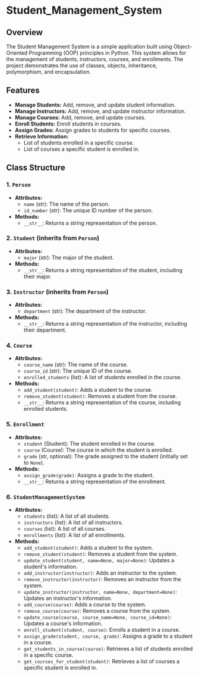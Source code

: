 # Student_Management_System

## Overview

The Student Management System is a simple application built using Object-Oriented Programming (OOP) principles in Python. This system allows for the management of students, instructors, courses, and enrollments. The project demonstrates the use of classes, objects, inheritance, polymorphism, and encapsulation.

## Features

- **Manage Students:** Add, remove, and update student information.
- **Manage Instructors:** Add, remove, and update instructor information.
- **Manage Courses:** Add, remove, and update courses.
- **Enroll Students:** Enroll students in courses.
- **Assign Grades:** Assign grades to students for specific courses.
- **Retrieve Information:**
  - List of students enrolled in a specific course.
  - List of courses a specific student is enrolled in.

## Class Structure

### 1. `Person`
- **Attributes:**
  - `name` (str): The name of the person.
  - `id_number` (str): The unique ID number of the person.
- **Methods:**
  - `__str__`: Returns a string representation of the person.

### 2. `Student` (inherits from `Person`)
- **Attributes:**
  - `major` (str): The major of the student.
- **Methods:**
  - `__str__`: Returns a string representation of the student, including their major.

### 3. `Instructor` (inherits from `Person`)
- **Attributes:**
  - `department` (str): The department of the instructor.
- **Methods:**
  - `__str__`: Returns a string representation of the instructor, including their department.

### 4. `Course`
- **Attributes:**
  - `course_name` (str): The name of the course.
  - `course_id` (str): The unique ID of the course.
  - `enrolled_students` (list): A list of students enrolled in the course.
- **Methods:**
  - `add_student(student)`: Adds a student to the course.
  - `remove_student(student)`: Removes a student from the course.
  - `__str__`: Returns a string representation of the course, including enrolled students.

### 5. `Enrollment`
- **Attributes:**
  - `student` (Student): The student enrolled in the course.
  - `course` (Course): The course in which the student is enrolled.
  - `grade` (str, optional): The grade assigned to the student (initially set to `None`).
- **Methods:**
  - `assign_grade(grade)`: Assigns a grade to the student.
  - `__str__`: Returns a string representation of the enrollment.

### 6. `StudentManagementSystem`
- **Attributes:**
  - `students` (list): A list of all students.
  - `instructors` (list): A list of all instructors.
  - `courses` (list): A list of all courses.
  - `enrollments` (list): A list of all enrollments.
- **Methods:**
  - `add_student(student)`: Adds a student to the system.
  - `remove_student(student)`: Removes a student from the system.
  - `update_student(student, name=None, major=None)`: Updates a student's information.
  - `add_instructor(instructor)`: Adds an instructor to the system.
  - `remove_instructor(instructor)`: Removes an instructor from the system.
  - `update_instructor(instructor, name=None, department=None)`: Updates an instructor's information.
  - `add_course(course)`: Adds a course to the system.
  - `remove_course(course)`: Removes a course from the system.
  - `update_course(course, course_name=None, course_id=None)`: Updates a course's information.
  - `enroll_student(student, course)`: Enrolls a student in a course.
  - `assign_grade(student, course, grade)`: Assigns a grade to a student in a course.
  - `get_students_in_course(course)`: Retrieves a list of students enrolled in a specific course.
  - `get_courses_for_student(student)`: Retrieves a list of courses a specific student is enrolled in.

